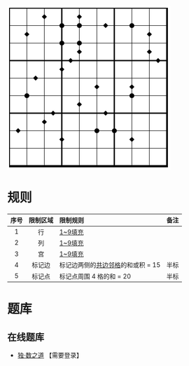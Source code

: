 ![](../../../../../images/sudoku/2015数独.png)

# 规则
| 序号 | 限制区域 | 限制规则 | 备注 |
| :---: | :---: | :--- | :---: |
| 1 | 行 | [1~9填充] | |
| 2 | 列 | [1~9填充] | |
| 3 | 宫 | [1~9填充] | |
| 4 | 标记边 | 标记边两侧的[共边邻格]的和或积 = 15 | 半标 |
| 5 | 标记点 | 标记点周围 4 格的和 = 20 | 半标 |

# 题库

## 在线题库
- [独·数之道](http://www.sudokufans.org.cn/lx/game.index.php?type=ts4) 【需要登录】

[1~9填充]: ../../../../../rules.md#1~9填充
[共边邻格]: ../../../../../rules.md#共边邻格